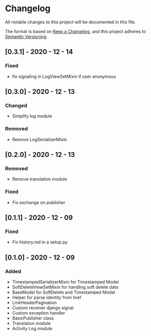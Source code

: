 # Changelog
All notable changes to this project will be documented in this file.

The format is based on [Keep a Changelog](https://keepachangelog.com/en/1.0.0/),
and this project adheres to [Semantic Versioning](https://semver.org/spec/v2.0.0.html).

## [0.3.1] - 2020 - 12 - 14
### Fixed
- fix signaling in LogViewSetMixin if user anonymous

## [0.3.0] - 2020 - 12 - 13
### Changed
- Simplify log module

### Removed
- Remove LogSerializerMixin

## [0.2.0] - 2020 - 12 - 13
### Removed
- Remove translation module

### Fixed
- Fix exchange on publisher 

## [0.1.1] - 2020 - 12 - 09
### Fixed
- Fix history.md in a setup.py 

## [0.1.0] - 2020 - 12 - 09
### Added
- TimestampedSerializerMixin for Timestamped Model
- SoftDeleteViewSetMixin for handling soft delete data 
- BaseModel for SoftDelete and Timestamped Model
- Helper for parse identity from href
- LinkHeaderPagination
- Custom receiver django signal
- Custom exception handler
- BasicPublisher class
- Translation module
- Activity Log module